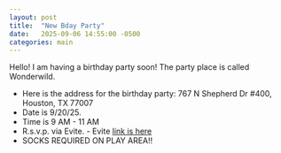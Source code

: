 ```yaml
---
layout: post
title:  "New Bday Party"
date:   2025-09-06 14:55:00 -0500
categories: main
---
```


Hello!
I am having a birthday party soon!
The party place is called Wonderwild.

- Here is the address for the birthday party: 767 N Shepherd Dr #400, Houston, TX 77007
- Date is 9/20/25.
- Time is 9 AM - 11 AM 
- R.s.v.p. via Evite. - Evite [link is here](https://evite.me/qbRv5j2DEc)
- SOCKS REQUIRED ON PLAY AREA!!

